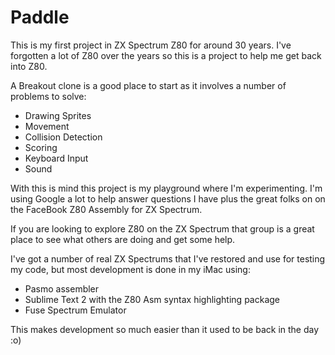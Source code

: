 # Paddle

This is my first project in ZX Spectrum Z80 for around 30 years. I've forgotten a lot of Z80 over the years so this is a project to help me get back into Z80.

A Breakout clone is a good place to start as it involves a number of problems to solve:
* Drawing Sprites
* Movement
* Collision Detection
* Scoring
* Keyboard Input
* Sound

With this is mind this project is my playground where I'm experimenting. I'm using Google a lot to help answer questions I have plus the great folks on on the FaceBook Z80 Assembly for ZX Spectrum.

If you are looking to explore Z80 on the ZX Spectrum that group is a great place to see what others are doing and get some help.

I've got a number of real ZX Spectrums that I've restored and use for testing my code, but most development is done in my iMac using:

* Pasmo assembler
* Sublime Text 2 with the Z80 Asm syntax highlighting package
* Fuse Spectrum Emulator

This makes development so much easier than it used to be back in the day :o)
